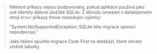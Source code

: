 > Některé příkazy nejsou podporovány, pokud aplikace používá jako své Identity datové úložiště SQLite. Z důvodu omezení v databázovém stroji `Alter` příkazy throw následující výjimky:
>
> "System.NotSupportedException: SQLite této migrace operaci nepodporuje." 
>
> Jako řešení spusťte migrace Code First na databázi, které chcete změnit tabulky.
